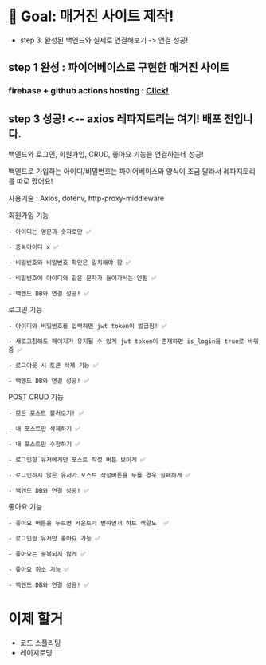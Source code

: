 
# 🏁 Goal: 매거진 사이트 제작!

- step 3. 완성된 백엔드와 실제로 연결해보기 -> 연결 성공!

## step 1 완성 : 파이어베이스로 구현한 매거진 사이트
### firebase + github actions hosting : [Click!](https://penguins-test.firebaseapp.com/) 

## step 3 성공! <-- axios 레파지토리는 여기! 배포 전입니다.
백엔드와 로그인, 회원가입, CRUD,  좋아요 기능을 연결하는데 성공!

백엔드로 가입하는 아이디/비밀번호는 파이어베이스와 양식이 조금 달라서 레파지토리를 따로 팠어요! 

사용기술 : Axios, dotenv, http-proxy-middleware 

회원가입 기능 

    - 아이디는 영문과 숫자로만 ✅
    
    - 중복아이디 x ✅ 
    
    - 비밀번호와 비밀번호 확인은 일치해야 함 ✅ 
    
    - 비밀번호에 아이디와 같은 문자가 들어가서는 안됨 ✅ 
    
    - 백엔드 DB와 연결 성공! ✅ 
    
로그인 기능 

    - 아이디와 비밀번호를 입력하면 jwt token이 발급됨! ✅  
    
    - 새로고침해도 페이지가 유지될 수 있게 jwt token이 존재하면 is_login을 true로 바꿔줌 ✅ 
    
    - 로그아웃 시 토큰 삭제 기능 ✅ 
    
    - 백엔드 DB와 연결 성공! ✅ 
    
    
POST CRUD 기능 

    - 모든 포스트 불러오기! ✅  
    
    - 내 포스트만 삭제하기 ✅ 
    
    - 내 포스트만 수정하기 ✅ 
    
    - 로그인한 유저에게만 포스트 작성 버튼 보이게 ✅  
    
    - 로그인하지 않은 유저가 포스트 작성버튼을 누를 경우 실패하게 ✅  

    - 백엔드 DB와 연결 성공! ✅ 

    
좋아요 기능 

    - 좋아요 버튼을 누르면 카운트가 변하면서 하트 색깔도  ✅  
    
    - 로그인한 유저만 좋아요 가능 ✅ 
    
    - 좋아요는 중복되지 않게 ✅ 
    
    - 좋아요 취소 기능 ✅ 
    
    - 백엔드 DB와 연결 성공! ✅  
    

# 이제 할거 

- 코드 스플리팅
- 레이지로딩
